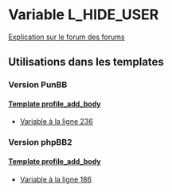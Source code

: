 # Variable L_HIDE_USER
[Explication sur le forum des forums](http://forum.forumactif.com/t294113-listing-des-variables#L_HIDE_USER)

## Utilisations dans les templates

### Version PunBB

#### [Template profile_add_body](punbb/profile_add_body.md)
* [Variable à la ligne 236](../punbb/profile_add_body.tpl#L236)

### Version phpBB2

#### [Template profile_add_body](subsilver/profile_add_body.md)
* [Variable à la ligne 186](../subsilver/profile_add_body.tpl#L186)